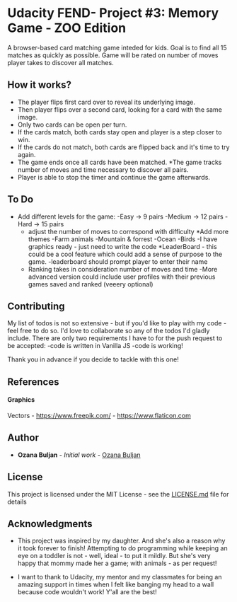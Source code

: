 # Udacity FEND- Project #3:  Memory Game - ZOO Edition

A browser-based card matching game inteded for kids. Goal is to find all 15 matches as quickly as possible. Game will be rated on number of moves player takes to discover all matches.

## How it works?

* The player flips first card over to reveal its underlying image.
* Then player flips over a second card, looking for a card with the same image.
* Only two cards can be open per turn.
* If the cards match, both cards stay open and player is a step closer to win.
* If the cards do not match, both cards are flipped back and it's time to try again.
* The game ends once all cards have been matched.
*The game tracks number of moves and time necessary to discover all pairs.
* Player is able to stop the timer and continue the game afterwards.

## To Do
* Add different levels for the game:
    -Easy -> 9 pairs
    -Medium -> 12 pairs
    -Hard -> 15 pairs
    - adjust the number of moves to correspond with difficulty
*Add more themes
    -Farm animals
    -Mountain & forrest
    -Ocean
    -Birds
    -I have graphics ready - just  need to write the code
*LeaderBoard - this could be a cool feature which could add a sense of purpose to the game.
    -leaderboard should prompt player to enter their name
    - Ranking takes in consideration number of moves and time
    -More advanced version could include user profiles with their previous games saved and ranked (veeery optional)

## Contributing
My list of todos is not so extensive - but if you'd like to play with my code - feel free to do so. I'd love to collaborate so any of the todos I'd gladly include. There are only two requirements I have to for the push request to be accepted:
    -code is written in Vanilla JS
    -code is working!

Thank you in advance if you decide to tackle with this one!

## References
#### Graphics
Vectors    - https://www.freepik.com/
                 - https://www.flaticon.com


## Author
* **Ozana Buljan** - *Initial work* - [Ozana Buljan](https://github.com/ozana-buljan)


## License
This project is licensed under the MIT License - see the [LICENSE.md](LICENSE.md) file for details

## Acknowledgments
* This project was inspired by my daughter. And she's also a reason why it took forever to finish! Attempting to do programming while keeping an eye on a toddler is not - well, ideal - to put it mildly. But she's very happy that mommy made her a game; with animals - as per request!

* I want  to thank to Udacity, my mentor and my classmates for being an amazing support in times when I felt like banging my head to a wall because code wouldn't work! Y'all are the best!

